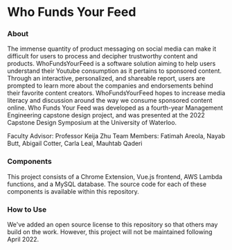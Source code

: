 # Who Funds Your Feed

### About
The immense quantity of product messaging on social media can make it difficult for users to process and decipher trustworthy content and products. WhoFundsYourFeed is a software solution aiming to help users understand their Youtube consumption as it pertains to sponsored content. Through an interactive, personalized, and shareable report, users are prompted to learn more about the companies and endorsements behind their favorite content creators. WhoFundsYourFeed hopes to increase media literacy and discussion around the way we consume sponsored content online.
Who Funds Your Feed was developed as a fourth-year Management Engineering capstone design project, and was presented at the 2022 Capstone Design Symposium at the University of Waterloo.

Faculty Advisor: Professor Keija Zhu
Team Members: Fatimah Areola, Nayab Butt, Abigail Cotter, Carla Leal, Mauhtab Qaderi

### Components
This project consists of a Chrome Extension, Vue.js frontend, AWS Lambda functions, and a MySQL database. The source code for each of these components is available within this repository.

### How to Use
We've added an open source license to this repository so that others may build on the work. However, this project will not be maintained following April 2022.
